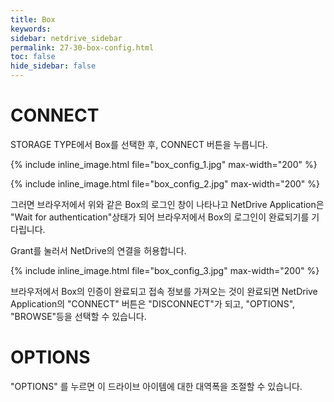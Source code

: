 ```yaml
---
title: Box
keywords:
sidebar: netdrive_sidebar
permalink: 27-30-box-config.html
toc: false
hide_sidebar: false
---
```


CONNECT
==================
STORAGE TYPE에서 Box를 선택한 후, CONNECT 버튼을 누릅니다.


{% include inline_image.html file="box_config_1.jpg" max-width="200" %}


{% include inline_image.html file="box_config_2.jpg" max-width="200" %}

그러면 브라우저에서 위와 같은 Box의 로그인 창이 나타나고 NetDrive Application은 "Wait for authentication"상태가 되어 브라우저에서 Box의 로그인이 완료되기를 기다립니다.

Grant를 눌러서 NetDrive의 연결을 허용합니다.


{% include inline_image.html file="box_config_3.jpg" max-width="200" %}


브라우저에서 Box의 인증이 완료되고 접속 정보를 가져오는 것이 완료되면 NetDrive Application의 "CONNECT" 버튼은 "DISCONNECT"가 되고, "OPTIONS", "BROWSE"등을 선택할 수 있습니다.

OPTIONS
==================
"OPTIONS" 를 누르면 이 드라이브 아이템에 대한 대역폭을 조절할 수 있습니다.